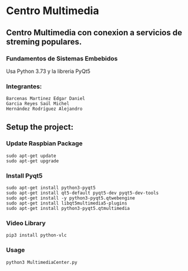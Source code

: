# Centro Multimedia
## Centro Multimedia con conexion a servicios de streming populares. 
### Fundamentos de Sistemas Embebidos  
Usa Python 3.73 y la libreria PyQt5

### Integrantes:
    Barcenas Martinez Edgar Daniel
    Garcia Reyes Saúl Michel
    Hernández Rodríguez Alejandro

## Setup the project:
### Update Raspbian Package 
    sudo apt-get update
    sudo apt-get upgrade
### Install Pyqt5
    sudo apt-get install python3-pyqt5
    sudo apt-get install qt5-default pyqt5-dev pyqt5-dev-tools
    sudo apt-get install -y python3-pyqt5.qtwebengine
    sudo apt-get install libqt5multimedia5-plugins
    sudo apt-get install python3-pyqt5.qtmultimedia
    
### Video Library
    pip3 install python-vlc 

### Usage 
    python3 MultimediaCenter.py


